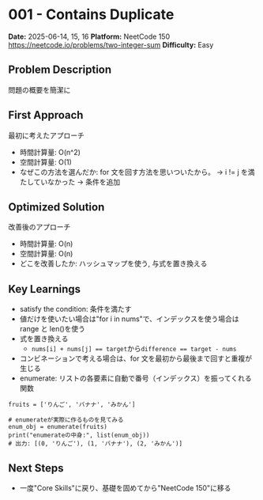 # 001 - Contains Duplicate

**Date:** 2025-06-14, 15, 16
**Platform:** NeetCode 150 https://neetcode.io/problems/two-integer-sum
**Difficulty:** Easy

## Problem Description

問題の概要を簡潔に

## First Approach

最初に考えたアプローチ

- 時間計算量: O(n^2)
- 空間計算量: O(1)
- なぜこの方法を選んだか: for 文を回す方法を思いついたから。
  → i != j を満たしていなかった
  → 条件を追加

## Optimized Solution

改善後のアプローチ

- 時間計算量: O(n)
- 空間計算量: O(n)
- どこを改善したか: ハッシュマップを使う, 与式を置き換える

## Key Learnings

- satisfy the condition: 条件を満たす
- 値だけを使いたい場合は"for i in nums"で、インデックスを使う場合は range と len()を使う
- 式を置き換える
  - `nums[i] + nums[j] == target`から`difference == target - nums`
- コンビネーションで考える場合は、for 文を最初から最後まで回すと重複が生じる
- enumerate: リストの各要素に自動で番号（インデックス）を振ってくれる関数

```
fruits = ['りんご', 'バナナ', 'みかん']

# enumerateが実際に作るものを見てみる
enum_obj = enumerate(fruits)
print("enumerateの中身:", list(enum_obj))
# 出力: [(0, 'りんご'), (1, 'バナナ'), (2, 'みかん')]
```

## Next Steps

- 一度"Core Skills"に戻り、基礎を固めてから"NeetCode 150"に移る

